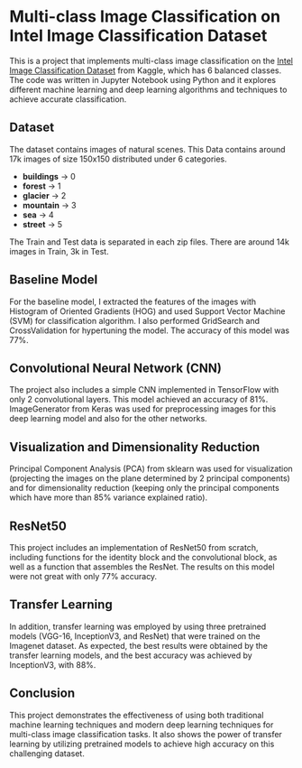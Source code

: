 # Multi-class Image Classification on Intel Image Classification Dataset

This is a project that implements multi-class image classification on the [Intel Image Classification Dataset](https://www.kaggle.com/puneet6060/intel-image-classification) from Kaggle, which has 6 balanced classes. The code was written in Jupyter Notebook using Python and it explores different machine learning and deep learning algorithms and techniques to achieve accurate classification.

## Dataset

The dataset contains images of natural scenes. This Data contains around 17k images of size 150x150 distributed under 6 categories.

- **buildings** -> 0
- **forest** -> 1
- **glacier** -> 2
- **mountain** -> 3
- **sea** -> 4
- **street** -> 5

The Train and Test data is separated in each zip files. There are around 14k images in Train, 3k in Test.

## Baseline Model

For the baseline model, I extracted the features of the images with Histogram of Oriented Gradients (HOG) and used Support Vector Machine (SVM) for classification algorithm. I also performed GridSearch and CrossValidation for hypertuning the model. The accuracy of this model was 77%.

## Convolutional Neural Network (CNN)

The project also includes a simple CNN implemented in TensorFlow with only 2 convolutional layers. This model achieved an accuracy of 81%. ImageGenerator from Keras was used for preprocessing images for this deep learning model and also for the other networks.

## Visualization and Dimensionality Reduction

Principal Component Analysis (PCA) from sklearn was used for visualization (projecting the images on the plane determined by 2 principal components) and for dimensionality reduction (keeping only the principal components which have more than 85% variance explained ratio).

## ResNet50

This project includes an implementation of ResNet50 from scratch, including functions for the identity block and the convolutional block, as well as a function that assembles the ResNet. The results on this model were not great with only 77% accuracy.

## Transfer Learning

In addition, transfer learning was employed by using three pretrained models (VGG-16, InceptionV3, and ResNet) that were trained on the Imagenet dataset. As expected, the best results were obtained by the transfer learning models, and the best accuracy was achieved by InceptionV3, with 88%.

## Conclusion

This project demonstrates the effectiveness of using both traditional machine learning techniques and modern deep learning techniques for multi-class image classification tasks. It also shows the power of transfer learning by utilizing pretrained models to achieve high accuracy on this challenging dataset.

